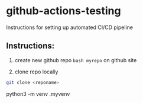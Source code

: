 # github-actions-testing

Instructions for setting up automated CI/CD pipeline

## Instructions:


1. create new github repo ````bash myrepo````  on github site

2. clone repo locally

````bash
git clone <reponame>
````

python3 -m venv .myvenv







